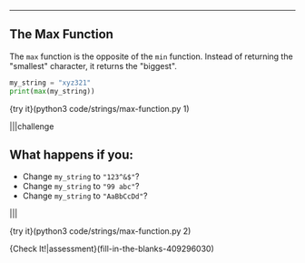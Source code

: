 ----------

## The Max Function

The `max` function is the opposite of the `min` function. Instead of returning the "smallest" character, it returns the "biggest". 

```python
my_string = "xyz321"
print(max(my_string))
```

{try it}(python3 code/strings/max-function.py 1)

|||challenge
## What happens if you:
* Change `my_string` to `"123^&$"`?
* Change `my_string` to `"99 abc"`?
* Change `my_string` to `"AaBbCcDd"`?

|||

{try it}(python3 code/strings/max-function.py 2)

{Check It!|assessment}(fill-in-the-blanks-409296030)
